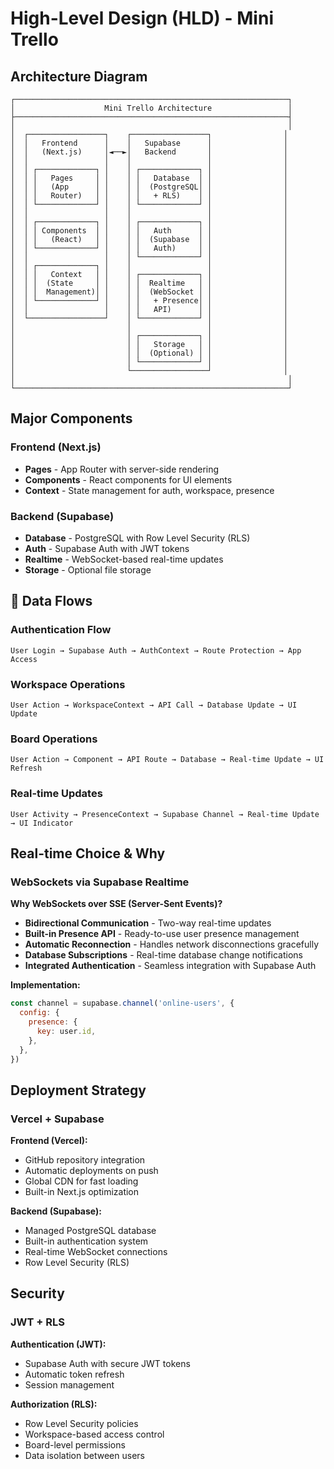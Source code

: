 # High-Level Design (HLD) - Mini Trello

## Architecture Diagram

```
┌─────────────────────────────────────────────────────────────┐
│                    Mini Trello Architecture                 │
├─────────────────────────────────────────────────────────────┤
│                                                             │
│  ┌─────────────────┐    ┌─────────────────┐                │
│  │   Frontend      │    │   Supabase      │                │
│  │   (Next.js)     │◄──►│   Backend       │                │
│  │                 │    │                 │                │
│  │ ┌─────────────┐ │    │ ┌─────────────┐ │                │
│  │ │   Pages     │ │    │ │   Database  │ │                │
│  │ │   (App      │ │    │ │  (PostgreSQL│ │                │
│  │ │   Router)   │ │    │ │   + RLS)    │ │                │
│  │ └─────────────┘ │    │ └─────────────┘ │                │
│  │                 │    │                 │                │
│  │ ┌─────────────┐ │    │ ┌─────────────┐ │                │
│  │ │ Components  │ │    │ │   Auth      │ │                │
│  │ │   (React)   │ │    │ │  (Supabase  │ │                │
│  │ └─────────────┘ │    │ │   Auth)     │ │                │
│  │                 │    │ └─────────────┘ │                │
│  │ ┌─────────────┐ │    │                 │                │
│  │ │   Context   │ │    │ ┌─────────────┐ │                │
│  │ │  (State     │ │    │ │  Realtime   │ │                │
│  │ │  Management)│ │    │ │  (WebSocket │ │                │
│  │ └─────────────┘ │    │ │   + Presence│ │                │
│  │                 │    │ │   API)      │ │                │
│  └─────────────────┘    │ └─────────────┘ │                │
│                         │                 │                │
│                         │ ┌─────────────┐ │                │
│                         │ │   Storage   │ │                │
│                         │ │  (Optional) │ │                │
│                         │ └─────────────┘ │                │
│                         └─────────────────┘                │
│                                                             │
└─────────────────────────────────────────────────────────────┘
```

## Major Components

### **Frontend (Next.js)**
- **Pages** - App Router with server-side rendering
- **Components** - React components for UI elements
- **Context** - State management for auth, workspace, presence

### **Backend (Supabase)**
- **Database** - PostgreSQL with Row Level Security (RLS)
- **Auth** - Supabase Auth with JWT tokens
- **Realtime** - WebSocket-based real-time updates
- **Storage** - Optional file storage

## 🔄 Data Flows

### **Authentication Flow**
```
User Login → Supabase Auth → AuthContext → Route Protection → App Access
```

### **Workspace Operations**
```
User Action → WorkspaceContext → API Call → Database Update → UI Update
```

### **Board Operations**
```
User Action → Component → API Route → Database → Real-time Update → UI Refresh
```

### **Real-time Updates**
```
User Activity → PresenceContext → Supabase Channel → Real-time Update → UI Indicator
```

## Real-time Choice & Why

### **WebSockets via Supabase Realtime**

**Why WebSockets over SSE (Server-Sent Events)?**
- **Bidirectional Communication** - Two-way real-time updates
- **Built-in Presence API** - Ready-to-use user presence management
- **Automatic Reconnection** - Handles network disconnections gracefully
- **Database Subscriptions** - Real-time database change notifications
- **Integrated Authentication** - Seamless integration with Supabase Auth

**Implementation:**
```javascript
const channel = supabase.channel('online-users', {
  config: {
    presence: {
      key: user.id,
    },
  },
})
```

##  Deployment Strategy

### **Vercel + Supabase**

**Frontend (Vercel):**
- GitHub repository integration
- Automatic deployments on push
- Global CDN for fast loading
- Built-in Next.js optimization

**Backend (Supabase):**
- Managed PostgreSQL database
- Built-in authentication system
- Real-time WebSocket connections
- Row Level Security (RLS)


## Security

### **JWT + RLS**

**Authentication (JWT):**
- Supabase Auth with secure JWT tokens
- Automatic token refresh
- Session management

**Authorization (RLS):**
- Row Level Security policies
- Workspace-based access control
- Board-level permissions
- Data isolation between users
